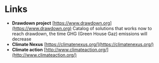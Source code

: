 # Links

* **Drawdown project** [https://www.drawdown.org](https://www.drawdown.org) Catalog of solutions that works now to reach drawdown, the time GHG \(Green House Gaz\) emissions will decrease
* **Climate Nexus** [https://climatenexus.org/](https://climatenexus.org/)
* **Climate action** [http://www.climateaction.org/](http://www.climateaction.org/)



